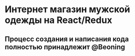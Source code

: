 # Интернет магазин мужской одежды на React/Redux

## Процесс создания и написания кода полностью принадлежит @Beoning
